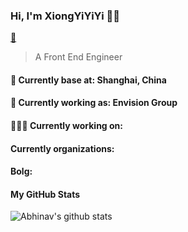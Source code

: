 
### Hi, I'm XiongYiYiYi 👨‍💻

[📧](leluo628@gmail.com)

> A Front End Engineer

#### 📍 Currently base at: Shanghai, China

#### 💼 Currently working as: Envision Group

#### 👨🏻‍💻 Currently working on:

#### Currently organizations:

#### Bolg:

#### My GitHub Stats
![Abhinav's github stats](https://github-readme-stats.vercel.app/api?username=XiongYiYi&&show_icons=true&title_color=ffffff&icon_color=bb2acf&text_color=daf7dc&bg_color=151515)<br>
